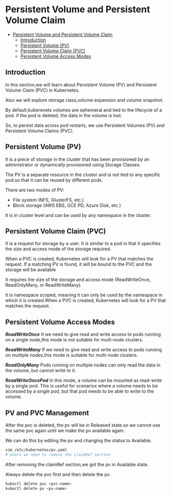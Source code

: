 # Persistent Volume and Persistent Volume Claim

<!--toc:start-->

- [Persistent Volume and Persistent Volume Claim](#persistent-volume-and-persistent-volume-claim)
  - [Introduction](#introduction)
  - [Persistent Volume (PV)](#persistent-volume-pv)
  - [Persistent Volume Claim (PVC)](#persistent-volume-claim-pvc)
  - [Persistent Volume Access Modes](#persistent-volume-access-modes)
  <!--toc:end-->

## Introduction

In this section,we will learn about Persistent Volume (PV) and Persistent Volume
Claim (PVC) in Kubernetes.

Also we will explore storage class,volume expansion and volume snapshot.

By default,kuberenets volumes are ephemeral and tied to the lifecycle of a pod.
if the pod is deleted, the data in the volume is lost.

So, to persist data across pod restarts, we use Persistent Volumes (PV) and
Persistent Volume Claims (PVC).

## Persistent Volume (PV)

It is a piece of storage in the cluster that has been provisioned by an administrator
or dynamically provisioned using Storage Classes.

The PV is a separate resource in the cluster and is not tied to any specific pod.so
that it can be reused by different pods.

There are two modes of PV:

- File system (NFS, GlusterFS, etc.)
- Block storage (AWS EBS, GCE PD, Azure Disk, etc.)

It is in cluster level and can be used by any namespace in the cluster.

## Persistent Volume Claim (PVC)

It is a request for storage by a user. It is similar to a pod in that it specifies
the size and access mode of the storage required.

When a PVC is created, Kubernetes will look for a PV that matches the request.
If a matching PV is found, it will be bound to the PVC and the storage will be available

It requires the size of the storage and access mode
(ReadWriteOnce, ReadOnlyMany, or ReadWriteMany).

It is namespace scoped, meaning it can only be used by the namespace in which it
is created.When a PVC is created, Kubernetes will look for a PV that matches the
request.

## Persistent Volume Access Modes

**_ReadWriteOnce_**
It we need to give read and write access to pods running on a single node,this mode
is not suitable for multi-node clusters.

**_ReadWriteMany_**
If we need to give read and write access to pods running on multiple nodes,this
mode is suitable for multi-node clusters.

**_ReadOnlyMany_**
Pods running on multiple nodes can only read the data in the volume, but cannot write
to it.

**_ReadWriteOncePod_**
In this mode, a volume can be mounted as read-write by a single pod. This is useful
for scenarios where a volume needs to be accessed by a single pod, but that pod
needs to be able to write to the volume.

## PV and PVC Management

After the pvc is deleted, the pv will be in Released state.so we cannot use the same
pvc again until we make the pv available again.

We can do this by editing the pv and changing the status to Available.

```bash
vim /etc/kubernetes/pv.yaml
# where we need to remove the claimRef section
```

After removing the claimRef section,we got the pv in Available state.

Always delete the pvc first and then delete the pv.

```bash
kubectl delete pvc <pvc-name>
kubectl delete pv <pv-name>
```

